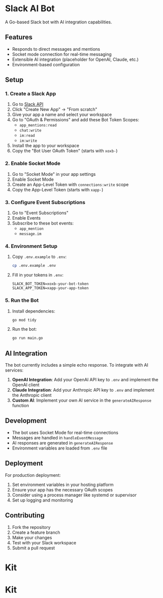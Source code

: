# Slack AI Bot

A Go-based Slack bot with AI integration capabilities.

## Features

- Responds to direct messages and mentions
- Socket mode connection for real-time messaging
- Extensible AI integration (placeholder for OpenAI, Claude, etc.)
- Environment-based configuration

## Setup

### 1. Create a Slack App

1. Go to [Slack API](https://api.slack.com/apps)
2. Click "Create New App" → "From scratch"
3. Give your app a name and select your workspace
4. Go to "OAuth & Permissions" and add these Bot Token Scopes:
   - `app_mentions:read`
   - `chat:write`
   - `im:read`
   - `im:write`
5. Install the app to your workspace
6. Copy the "Bot User OAuth Token" (starts with `xoxb-`)

### 2. Enable Socket Mode

1. Go to "Socket Mode" in your app settings
2. Enable Socket Mode
3. Create an App-Level Token with `connections:write` scope
4. Copy the App-Level Token (starts with `xapp-`)

### 3. Configure Event Subscriptions

1. Go to "Event Subscriptions"
2. Enable Events
3. Subscribe to these bot events:
   - `app_mention`
   - `message.im`

### 4. Environment Setup

1. Copy `.env.example` to `.env`:
   ```bash
   cp .env.example .env
   ```

2. Fill in your tokens in `.env`:
   ```
   SLACK_BOT_TOKEN=xoxb-your-bot-token
   SLACK_APP_TOKEN=xapp-your-app-token
   ```

### 5. Run the Bot

1. Install dependencies:
   ```bash
   go mod tidy
   ```

2. Run the bot:
   ```bash
   go run main.go
   ```

## AI Integration

The bot currently includes a simple echo response. To integrate with AI services:

1. **OpenAI Integration**: Add your OpenAI API key to `.env` and implement the OpenAI client
2. **Claude Integration**: Add your Anthropic API key to `.env` and implement the Anthropic client
3. **Custom AI**: Implement your own AI service in the `generateAIResponse` function

## Development

- The bot uses Socket Mode for real-time connections
- Messages are handled in `handleEventMessage`
- AI responses are generated in `generateAIResponse`
- Environment variables are loaded from `.env` file

## Deployment

For production deployment:

1. Set environment variables in your hosting platform
2. Ensure your app has the necessary OAuth scopes
3. Consider using a process manager like systemd or supervisor
4. Set up logging and monitoring

## Contributing

1. Fork the repository
2. Create a feature branch
3. Make your changes
4. Test with your Slack workspace
5. Submit a pull request
# Kit
# Kit
